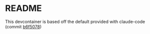 # README
This devcontainer is based off the default provided with claude-code (commit [b6f5078](https://github.com/anthropics/claude-code/commit/b6f507833db3bc29eef739657453c32c4687b188))